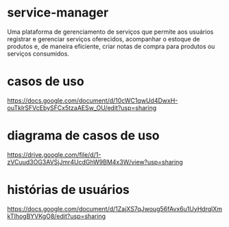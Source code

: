 # service-manager
Uma plataforma de gerenciamento de serviços que permite aos usuários registrar e gerenciar serviços oferecidos, acompanhar o estoque de produtos e, de maneira eficiente, criar notas de compra para produtos ou serviços consumidos.

# casos de uso 
https://docs.google.com/document/d/10cWC1qwUd4DwxH-ouTklrSFVcEbySFCx5tzaAESw_OU/edit?usp=sharing

# diagrama de casos de uso
https://drive.google.com/file/d/1-zVCuud3OG3AVSjJmr4UcdGhW9BM4x3W/view?usp=sharing

# histórias de usuários
https://docs.google.com/document/d/1ZajXS7qJwoug56fAvx6u1UyHdrqlXmkTIhogBYVKgO8/edit?usp=sharing